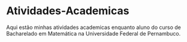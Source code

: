 # Atividades-Academicas

Aqui estão minhas atividades academicas enquanto aluno do curso de Bacharelado em Matemática na Universidade Federal de Pernambuco.
